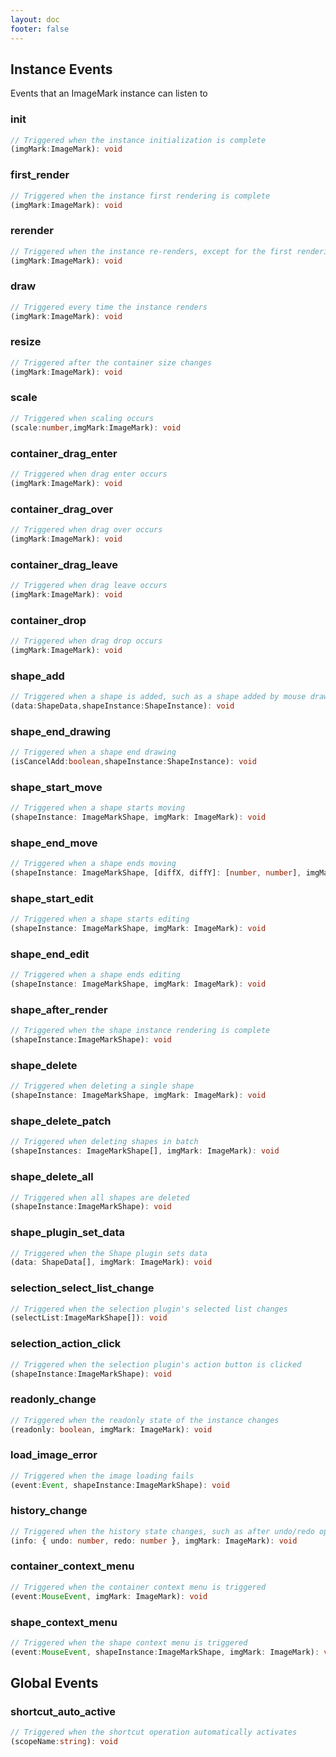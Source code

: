 ```yaml
---
layout: doc
footer: false
---
```


## Instance Events

Events that an ImageMark instance can listen to

### init

```ts
// Triggered when the instance initialization is complete
(imgMark:ImageMark): void
```

### first_render

```ts
// Triggered when the instance first rendering is complete
(imgMark:ImageMark): void
```

### rerender

```ts
// Triggered when the instance re-renders, except for the first rendering
(imgMark:ImageMark): void
```

### draw

```ts
// Triggered every time the instance renders
(imgMark:ImageMark): void
```

### resize

```ts
// Triggered after the container size changes
(imgMark:ImageMark): void
```

### scale

```ts
// Triggered when scaling occurs
(scale:number,imgMark:ImageMark): void
```

### container_drag_enter

```ts
// Triggered when drag enter occurs
(imgMark:ImageMark): void
```

### container_drag_over

```ts
// Triggered when drag over occurs
(imgMark:ImageMark): void
```

### container_drag_leave

```ts
// Triggered when drag leave occurs
(imgMark:ImageMark): void
```

### container_drop

```ts
// Triggered when drag drop occurs
(imgMark:ImageMark): void
```

### shape_add

```ts
// Triggered when a shape is added, such as a shape added by mouse drawing
(data:ShapeData,shapeInstance:ShapeInstance): void
```

### shape_end_drawing

```ts
// Triggered when a shape end drawing
(isCancelAdd:boolean,shapeInstance:ShapeInstance): void
```

### shape_start_move

```ts
// Triggered when a shape starts moving
(shapeInstance: ImageMarkShape, imgMark: ImageMark): void
```

### shape_end_move

```ts
// Triggered when a shape ends moving
(shapeInstance: ImageMarkShape, [diffX, diffY]: [number, number], imgMark: ImageMark): void
```

### shape_start_edit

```ts
// Triggered when a shape starts editing
(shapeInstance: ImageMarkShape, imgMark: ImageMark): void
```

### shape_end_edit

```ts
// Triggered when a shape ends editing
(shapeInstance: ImageMarkShape, imgMark: ImageMark): void
```

### shape_after_render

```ts
// Triggered when the shape instance rendering is complete
(shapeInstance:ImageMarkShape): void
```

### shape_delete

```ts
// Triggered when deleting a single shape
(shapeInstance: ImageMarkShape, imgMark: ImageMark): void
```

### shape_delete_patch

```ts
// Triggered when deleting shapes in batch
(shapeInstances: ImageMarkShape[], imgMark: ImageMark): void
```

### shape_delete_all

```ts
// Triggered when all shapes are deleted
(shapeInstance:ImageMarkShape): void
```

### shape_plugin_set_data

```ts
// Triggered when the Shape plugin sets data
(data: ShapeData[], imgMark: ImageMark): void
```

### selection_select_list_change

```ts
// Triggered when the selection plugin's selected list changes
(selectList:ImageMarkShape[]): void
```

### selection_action_click

```ts
// Triggered when the selection plugin's action button is clicked
(shapeInstance:ImageMarkShape): void
```

### readonly_change

```ts
// Triggered when the readonly state of the instance changes
(readonly: boolean, imgMark: ImageMark): void
```

### load_image_error

```ts
// Triggered when the image loading fails
(event:Event, shapeInstance:ImageMarkShape): void
```

### history_change

```ts
// Triggered when the history state changes, such as after undo/redo operations
(info: { undo: number, redo: number }, imgMark: ImageMark): void
```

### container_context_menu

```ts
// Triggered when the container context menu is triggered
(event:MouseEvent, imgMark: ImageMark): void
```

### shape_context_menu

```ts
// Triggered when the shape context menu is triggered
(event:MouseEvent, shapeInstance:ImageMarkShape, imgMark: ImageMark): void
```

## Global Events

### shortcut_auto_active

```ts
// Triggered when the shortcut operation automatically activates
(scopeName:string): void
```
